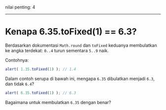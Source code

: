 nilai penting: 4

---

# Kenapa 6.35.toFixed(1) == 6.3?

Berdasarkan dokumentasi `Math.round` dan `toFixed` keduanya membulatkan ke angka terdekat: `0..4` turun sementara `5..9` naik.

Contohnya:

```js run
alert( 1.35.toFixed(1) ); // 1.4
```

Dalam contoh serupa di bawah ini, mengapa `6.35` dibulatkan menjadi `6.3`, dan tidak `6.4`?

```js run
alert( 6.35.toFixed(1) ); // 6.3
```

Bagaimana untuk membulatkan `6.35` dengan benar?

